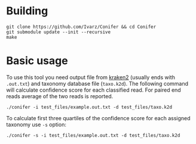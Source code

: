 # Building
```
git clone https://github.com/Ivarz/Conifer && cd Conifer
git submodule update --init --recursive
make
```


# Basic usage
To use this tool you need output file from [kraken2](https://github.com/DerrickWood/kraken2) (usually ends with `.out.txt`) and taxonomy database file (`taxo.k2d`).
The following command will calculate confidence score for each classified read. For paired end reads average of the two reads is reported.
```
./conifer -i test_files/example.out.txt -d test_files/taxo.k2d
```

To calculate first three quartiles of the confidence score for each assigned taxonomy use `-s` option:
```
./conifer -s -i test_files/example.out.txt -d test_files/taxo.k2d
```
